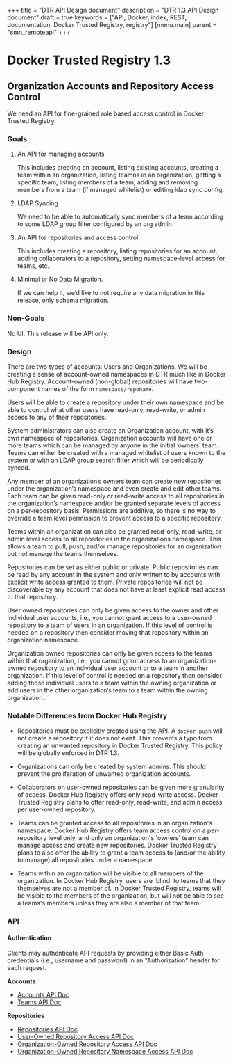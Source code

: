 +++
title = "DTR API Design document"
description = "DTR 1.3 API Design document"
draft = true
keywords = ["API, Docker, index, REST, documentation, Docker Trusted Registry, registry"]
[menu.main]
parent = "smn_remoteapi"
+++

# Docker Trusted Registry 1.3

## Organization Accounts and Repository Access Control

We need an API for fine-grained role based access control in Docker Trusted
Registry.

### Goals

1. An API for managing accounts

    This includes creating an account, listing existing accounts, creating a
    team within an organization, listing teamns in an organization, getting a
    specific team, listing members of a team, adding and removing members
    from a team (if managed whitelist) or editing ldap sync config.

2. LDAP Syncing

    We need to be able to automatically sync members of a team according to
    some LDAP group filter configured by an org admin.

3. An API for repositories and access control.

    This includes creating a repository, listing repositories for an account,
    adding collaborators to a repository, setting namespace-level access for
    teams, etc.

4. Minimal or No Data Migration.

    If we can help it, we’d like to not require any data migration in this
    release, only schema migration.

### Non-Goals

No UI. This release will be API only.

### Design

There are two types of accounts: Users and Organizations. We will be creating a
sense of account-owned namespaces in DTR much like in Docker Hub Registry.
Account-owned (non-global) repositories will have two-component names of the
form `namespace/reponame`.

Users will be able to create a repository under their own namespace and be able
to control what other users have read-only, read-write, or admin access to any
of their repositories.

System administrators can also create an Organization account, with it’s own
namespace of repositories. Organization accounts will have one or more teams
which can be managed by anyone in the initial ‘owners’ team. Teams can either
be created with a managed whitelist of users known to the system or with an
LDAP group search filter which will be periodically synced.

Any member of an organization’s owners team can create new repositories under
the organization’s namespace and even create and edit other teams. Each team
can be given read-only or read-write access to all repositories in the
organization’s namespace and/or be granted separate levels of access on a
per-repository basis. Permissions are additive, so there is no way to override
a team level permission to prevent access to a specific repository.

Teams within an organization can also be granted read-only, read-write, or
admin level access to all repositories in the organizations namespace. This
allows a team to pull, push, and/or manage repositories for an organization
but *not* manage the teams themselves.

Repositories can be set as either public or private. Public repositories can be
read by any account in the system and only written to by accounts with explicit
write access granted to them. Private repositories will not be discoverable by
any account that does not have at least explicit read access to that
repository.

User owned repositories can only be given access to the owner and other
individual user accounts, i.e., you cannot grant access to a user-owned
repository to a team of users in an organization. If this level of control is
needed on a repository then consider moving that repository within an
organization namespace.

Organization owned repositories can only be given access to the teams within
that organization, i.e., you cannot grant access to an organization-owned
repository to an individual user account or to a team in another organization.
If this level of control is needed on a repository then consider adding those
individual users to a team within the owning organization or add users in the
other organization’s team to a team within the owning organization.

### Notable Differences from Docker Hub Registry

- Repositories must be explicitly created using the API. A `docker push` will
  not create a repository if it does not exist. This prevents a typo from
  creating an unwanted repository in Docker Trusted Registry. This policy
  will be globally enforced in DTR 1.3.

- Organizations can only be created by system admins. This should prevent the
  proliferation of unwanted organization accounts.

- Collaborators on user-owned repositories can be given more granularity of
  access. Docker Hub Registry offers only read-write access. Docker Trusted
  Registry plans to offer read-only, read-write, and admin access per
  user-owned repository.

- Teams can be granted access to all repositories in an organization's
  namespace. Docker Hub Registry offers team access control on a
  per-repository level only, and only an organization's 'owners' team can
  manage access and create new repositories. Docker Trusted Registry plans to
  also offer the ability to grant a team access to (and/or the ability to
  manage) all repositories under a namespace.

- Teams within an organization will be visible to all members of the
  organization. In Docker Hub Registry, users are 'blind' to teams that they
  themselves are not a member of. In Docker Trusted Registry, teams will be
  visible to the members of the organization, but will not be able to see a
  teams's members unless they are also a member of that team.

### API

#### Authentication

Clients may authenticate API requests by providing either Basic Auth
credentials (i.e., username and password) in an "Authorization" header for each
request.

**Accounts**

- [Accounts API Doc](https://gist.github.com/jlhawn/1e7e35c7eed536f4bdf2)
- [Teams API Doc](https://gist.github.com/jlhawn/9a1f24d44e9fce541cfb)

**Repositories**

- [Repositories API Doc](https://gist.github.com/jlhawn/dbdeb81a2724e913f036)
- [User-Owned Repository Access API Doc](https://gist.github.com/jlhawn/90e5442e1b1503b1f970)
- [Organization-Owned Repository Access API Doc](https://gist.github.com/jlhawn/45c8d6587f632975a345)
- [Organization-Owned Repository Namespace Access API Doc](https://gist.github.com/jlhawn/68f78af0e6b0325facd3)
